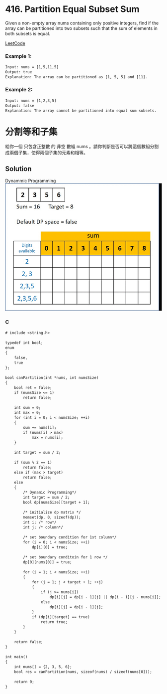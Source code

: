 # 416. Partition Equal Subset Sum
Given a non-empty array nums containing only positive integers, find if the array can be partitioned into two subsets such that the sum of elements in both subsets is equal.

[LeetCode](https://leetcode.com/problems/partition-equal-subset-sum)

### Example 1:

```
Input: nums = [1,5,11,5]
Output: true
Explanation: The array can be partitioned as [1, 5, 5] and [11].
```

### Example 2:

```
Input: nums = [1,2,3,5]
Output: false
Explanation: The array cannot be partitioned into equal sum subsets.
```

#  分割等和子集
給你一個 只包含正整數 的 非空 數組 nums 。請你判斷是否可以將這個數組分割成兩個子集，使得兩個子集的元素和相等。

## Solution  
Dynammic Programming
<img src="img/416.gif" width = "832"/>

### C

```
# include <string.h>

typedef int bool;
enum
{
    false,
    true
};

bool canPartition(int *nums, int numsSize)
{
    bool ret = false;
    if (numsSize <= 1)
        return false;

    int sum = 0;
    int max = 0;
    for (int i = 0; i < numsSize; ++i)
    {
        sum += nums[i];
        if (nums[i] > max)
            max = nums[i];
    }

    int target = sum / 2;

    if (sum % 2 == 1)
        return false;
    else if (max > target)
        return false;
    else
    {
        /* Dynamic Programming*/
        int target = sum / 2;
        bool dp[numsSize][target + 1];

        /* initialize dp matrix */
        memset(dp, 0, sizeof(dp));
        int i; /* row*/
        int j; /* column*/

        /* set boundary condition for 1st column*/
        for (i = 0; i < numsSize; ++i)
            dp[i][0] = true;

        /* set boundary conditoin for 1 row */
        dp[0][nums[0]] = true;

        for (i = 1; i < numsSize; ++i)
        {
            for (j = 1; j < target + 1; ++j)
            {
                if (j >= nums[i])
                    dp[i][j] = dp[i - 1][j] || dp[i - 1][j - nums[i]];
                else
                    dp[i][j] = dp[i - 1][j];
            }
            if (dp[i][target] == true)
                return true;
        }
    }

    return false;
}

int main()
{
    int nums[] = {2, 3, 5, 6};
    bool res = canPartition(nums, sizeof(nums) / sizeof(nums[0]));

    return 0;
}
```